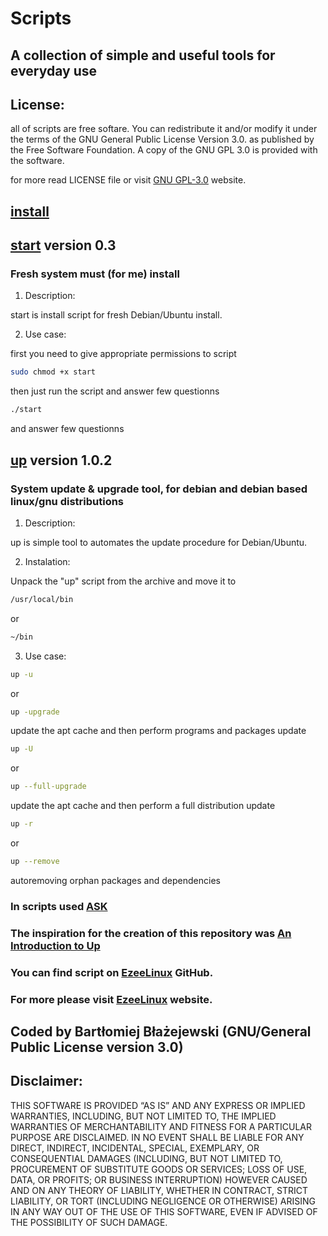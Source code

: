 # Scripts

## A collection of simple and useful tools for everyday use

## License:

  all of scripts are free softare. You can redistribute it and/or modify it under the
  terms of the GNU General Public License Version 3.0. as published by
  the Free Software Foundation. A copy of the GNU GPL 3.0 is provided with the
  software.

  for more read LICENSE file or visit [GNU GPL-3.0][license-url] website.

## [install][install-url] 

## [start][start-url] version 0.3
### Fresh system must (for me) install

1. Description:

  start is install script for fresh Debian/Ubuntu install.

2. Use case:

  first you need to give appropriate permissions to script

  ```bash
  sudo chmod +x start
  ```
  then just run the script and answer few questionns
  ```bash
  ./start
  ```  
  and answer few questionns

## [up][up-url] version 1.0.2
### System update & upgrade tool, for debian and debian based linux/gnu distributions

1. Description:

  up is simple tool to automates the update procedure for Debian/Ubuntu.

2. Instalation:

  Unpack the "up" script from the archive and move it to 
  ```bash
  /usr/local/bin
  ```
  or
  ```bash
  ~/bin
  ```
  
3. Use case:

  ```bash
  up -u
  ```
  or
  ```bash
  up -upgrade
  ```  
  update the apt cache and then perform programs and packages update

  ```bash
  up -U 
  ```
  or
  ```bash
  up --full-upgrade
  ```  
  update the apt cache and then perform a full distribution update


  ```bash
  up -r
  ```
  or
  ```bash
  up --remove 
  ```  
  autoremoving orphan packages and dependencies

### In scripts used [ASK][ask-url]

### The inspiration for the creation of this repository was [An Introduction to Up][up-video-url]
### You can find script on [EzeeLinux][ezee-url] GitHub.
### For more please visit [EzeeLinux][ezee-page-url] website.

## Coded by Bartłomiej Błażejewski (GNU/General Public License version 3.0)

## Disclaimer:

THIS SOFTWARE IS PROVIDED “AS IS” AND ANY EXPRESS OR IMPLIED WARRANTIES, INCLUDING, BUT NOT LIMITED TO, THE IMPLIED WARRANTIES OF MERCHANTABILITY AND FITNESS FOR A PARTICULAR PURPOSE ARE DISCLAIMED. IN NO EVENT SHALL BE LIABLE FOR ANY DIRECT, INDIRECT, INCIDENTAL, SPECIAL, EXEMPLARY, OR CONSEQUENTIAL DAMAGES (INCLUDING, BUT NOT LIMITED TO, PROCUREMENT OF SUBSTITUTE GOODS OR SERVICES; LOSS OF USE, DATA, OR PROFITS; OR BUSINESS INTERRUPTION) HOWEVER CAUSED AND ON ANY THEORY OF LIABILITY, WHETHER IN CONTRACT, STRICT LIABILITY, OR TORT (INCLUDING NEGLIGENCE OR OTHERWISE) ARISING IN ANY WAY OUT OF THE USE OF THIS SOFTWARE, EVEN IF ADVISED OF THE POSSIBILITY OF SUCH DAMAGE.


[ezee-url]: https://github.com/EzeeLinux
[ezee-page-url]: http://www.ezeelinux.com/bash-scripts/
[up-video-url]: https://youtu.be/47hbXbqbwso
[ask-url]: https://gist.github.com/davejamesmiller/1965569
[license-url]: https://www.gnu.org/licenses/gpl-3.0.en.html

[up-url]: https://github.com/ubikOne/scripts/blob/master/scripts/up
[start-url]:https://github.com/ubikOne/scripts/blob/master/scripts/start
[install-url]:https://github.com/ubikOne/scripts/blob/master/scripts/install
